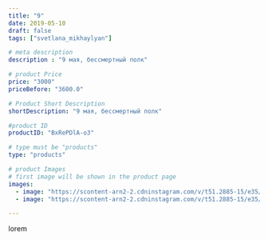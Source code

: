 ```yaml
---
title: "9"
date: 2019-05-10
draft: false
tags: ["svetlana_mikhaylyan"]

# meta description
description : "9 мая, бессмертный полк"

# product Price
price: "3000"
priceBefore: "3600.0"

# Product Short Description
shortDescription: "9 мая, бессмертный полк"

#product ID
productID: "BxRePDlA-o3"

# type must be "products"
type: "products"

# product Images
# first image will be shown in the product page
images:
  - image: "https://scontent-arn2-2.cdninstagram.com/v/t51.2885-15/e35/59361975_1307469226073460_729839037065725390_n.jpg?_nc_ht=scontent-arn2-2.cdninstagram.com&_nc_cat=100&_nc_ohc=lJUff0jOhFoAX_aQ_VF&tp=1&oh=87786d1dc79d4ab7a7a7f69111bbab4e&oe=605DB5BB&ig_cache_key=MjA0MDU0NTA2NzE3MjY2NDI3OQ%3D%3D.2"
  - image: "https://scontent-arn2-2.cdninstagram.com/v/t51.2885-15/e35/58626674_2464439316942044_1498612494499052475_n.jpg?_nc_ht=scontent-arn2-2.cdninstagram.com&_nc_cat=108&_nc_ohc=5swMDZeOFd0AX_tzb1g&tp=1&oh=62a0b82fdc456468741c8f1e45f55ee6&oe=605EAA7E&ig_cache_key=MjA0MDU0NTA2NzE2NDMwNzUyMw%3D%3D.2"

---
```

lorem

